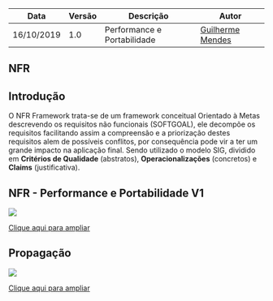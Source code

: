 | Data | Versão | Descrição | Autor |
| --- | --- | --- | --- |
| 16/10/2019 | 1.0 | Performance e Portabilidade | [Guilherme Mendes](https://github.com/guilherme-mendes) |

## **NFR**

## Introdução
 O NFR Framework trata-se de um framework conceitual Orientado à Metas descrevendo os requisitos não funcionais (SOFTGOAL), ele decompõe os requisitos facilitando assim a compreensão e a priorização destes requisitos alem de possíveis conflitos, por consequência pode vir a ter um grande impacto na aplicação final. Sendo utilizado o modelo SIG, dividido em **Critérios de Qualidade** (abstratos), **Operacionalizações** (concretos) e **Claims** (justificativa).

 ## NFR - Performance e Portabilidade V1


<img src="docs/assets/img/modeling/nfr_eficiencia.png">

<a href="docs/assets/img/modeling/nfr_eficiencia.png"> Clique aqui para ampliar</a>


## Propagação

<img src="docs/assets/img/modeling/nfr_eficiencia_propagacao.png">

<a href="docs/assets/img/modeling/nfr_eficiencia_propagacao.png"> Clique aqui para ampliar</a>





<!DOCTYPE html>
<html>
<head>
<style src='docs/docs/assets/css/table.css'>
table {
  width: 100%;
}
</style>
<link rel="stylesheet" href="docs/assets/css/table.css">
</head>
</html> 